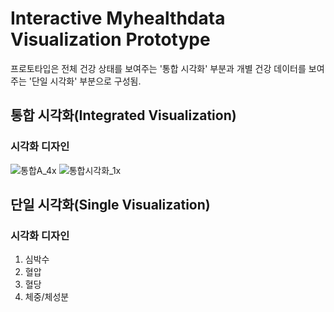 # Interactive Myhealthdata Visualization Prototype
프로토타입은 전체 건강 상태를 보여주는 '통합 시각화' 부분과 개별 건강 데이터를 보여주는 '단일 시각화' 부분으로 구성됨.

## 통합 시각화(Integrated Visualization)
### 시각화 디자인
![통합A_4x](https://github.com/danbi5739/Myhealthdata/assets/64328277/3ee2c9ba-1f4f-41f3-a70a-b81d135a0bca)
![통합시각화_1x](https://github.com/danbi5739/Myhealthdata/assets/64328277/95e2787b-476b-4683-94fb-d142ad066704)


## 단일 시각화(Single Visualization)
### 시각화 디자인
1. 심박수
2. 혈압
3. 혈당
4. 체중/체성분
